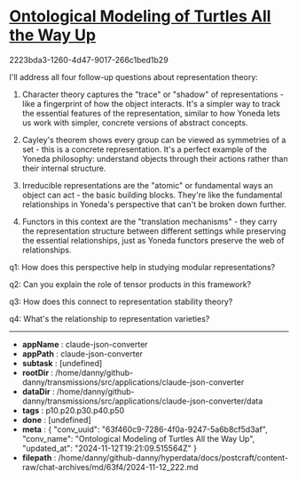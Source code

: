# [Ontological Modeling of Turtles All the Way Up](https://claude.ai/chat/63f460c9-7286-4f0a-9247-5a6b8cf5d3af)

2223bda3-1260-4d47-9017-266c1bed1b29

 I'll address all four follow-up questions about representation theory:

1. Character theory captures the "trace" or "shadow" of representations - like a fingerprint of how the object interacts. It's a simpler way to track the essential features of the representation, similar to how Yoneda lets us work with simpler, concrete versions of abstract concepts.

2. Cayley's theorem shows every group can be viewed as symmetries of a set - this is a concrete representation. It's a perfect example of the Yoneda philosophy: understand objects through their actions rather than their internal structure.

3. Irreducible representations are the "atomic" or fundamental ways an object can act - the basic building blocks. They're like the fundamental relationships in Yoneda's perspective that can't be broken down further.

4. Functors in this context are the "translation mechanisms" - they carry the representation structure between different settings while preserving the essential relationships, just as Yoneda functors preserve the web of relationships.

q1: How does this perspective help in studying modular representations?

q2: Can you explain the role of tensor products in this framework?

q3: How does this connect to representation stability theory?

q4: What's the relationship to representation varieties?

---

* **appName** : claude-json-converter
* **appPath** : claude-json-converter
* **subtask** : [undefined]
* **rootDir** : /home/danny/github-danny/transmissions/src/applications/claude-json-converter
* **dataDir** : /home/danny/github-danny/transmissions/src/applications/claude-json-converter/data
* **tags** : p10.p20.p30.p40.p50
* **done** : [undefined]
* **meta** : {
  "conv_uuid": "63f460c9-7286-4f0a-9247-5a6b8cf5d3af",
  "conv_name": "Ontological Modeling of Turtles All the Way Up",
  "updated_at": "2024-11-12T19:21:09.515564Z"
}
* **filepath** : /home/danny/github-danny/hyperdata/docs/postcraft/content-raw/chat-archives/md/63f4/2024-11-12_222.md